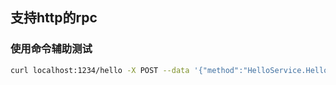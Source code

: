 ## 支持http的rpc

### 使用命令辅助测试

```bash
curl localhost:1234/hello -X POST --data '{"method":"HelloService.Hello","params":["Harri"],"id":10086}'
```